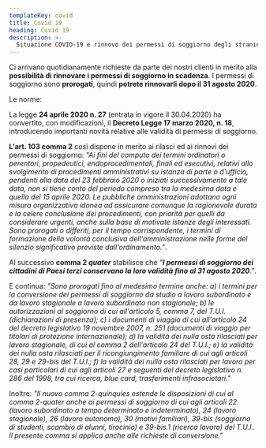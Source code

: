 ```yaml
---
templateKey: covid
title: Covid 19
heading: Covid 19
description: >-
  Situazione COVID-19 e rinnovo dei permessi di soggiorno degli stranieri in scadenza. Tutti i permessi di soggiorno in scadenza sono prorogati fino al 31 agosto 2020 e potranno essere rinnovati dopo tale data.
---
```

Ci arrivano quotidianamente richieste da parte dei nostri clienti in merito alla **possibilità di rinnovare i permessi di soggiorno in scadenza**. I permessi di soggiorno sono **prorogati**, quindi **potrete rinnovarli dopo il 31 agosto 2020**.


Le norme:

La legge **24 aprile 2020 n. 27** (entrata in vigore il 30.04.2020) ha convertito, con modificazioni, il **Decreto Legge 17 marzo 2020, n. 18**, introducendo importanti novità relative alle validità di permessi di soggiorno.

**L'art. 103 comma 2** così dispone in merito ai rilasci ed ai rinnovi dei permessi di soggiorno:
_"Ai fini del computo dei termini ordinatori o perentori, propedeutici, endoprocedimentali, finali ed esecutivi, relativi allo svolgimento di procedimenti amministrativi su istanza di parte o d'ufficio, pendenti alla data del 23 febbraio 2020 o iniziati successivamente a tale data, non si tiene conto del periodo compreso tra la medesima data e quella del 15 aprile 2020. Le pubbliche amministrazioni adottano ogni misura organizzativa idonea ad assicurare comunque la ragionevole durata e la celere conclusione dei procedimenti, con priorità per quelli da considerare urgenti, anche sulla base di motivate istanze degli interessati. Sono prorogati o differiti, per il tempo corrispondente, i termini di formazione della volontà conclusiva dell'amministrazione nelle forme del silenzio significativo previste dall'ordinamento."_.

Al successivo **comma 2 _quater_** stabilisce che _"**I permessi di soggiorno dei cittadini di Paesi terzi conservano la loro validità fino al 31 agosto 2020**."_.

E continua: _"Sono prorogati fino al medesimo termine anche: a) i termini per la conversione dei permessi di  soggiorno da studio a lavoro subordinato  e da  lavoro stagionale a lavoro subordinato non stagionale; b) le autorizzazioni al soggiorno di  cui  all'articolo  5, comma 7, del T.U.I. (dichiarazioni di presenza); c) i documenti  di  viaggio  di  cui  all'articolo 24  del decreto legislativo 19 novembre 2007, n. 251 (documenti di viaggio per titolari di protezione internazionale); d) la  validità  dei  nulla  osta  rilasciati  per  lavoro stagionale,  di  cui  al  comma  2 dell'articolo 24   del   T.U.I.; e) la  validità  dei  nulla  osta   rilasciati   per   il ricongiungimento familiare di cui agli articoli 28, 29 e  29-bis  del T.U.I.; f) la validità dei nulla osta rilasciati per  lavoro per casi particolari di cui agli articoli  27  e  seguenti  del  decreto legislativo  n.  286  del  1998,  tra cui  ricerca, blue card, trasferimenti infrasocietari."_

Inoltre: _"Il nuovo comma 2-quinquies estende le disposizioni di  cui  al  comma  2-quater anche ai permessi di soggiorno di cui agli articoli 22 (lavoro subordinato a tempo determinato e indeterminato), 24 (lavoro stagionale),  26 (lavoro autonomo), 30 (motivi familiari), 39-bis (soggiorno di studenti, scambio di alunni, tirocinio) e 39-bis.1 (ricerca lavoro) del T.U.I.. Il  presente  comma  si  applica  anche   alle   richieste di conversione."_